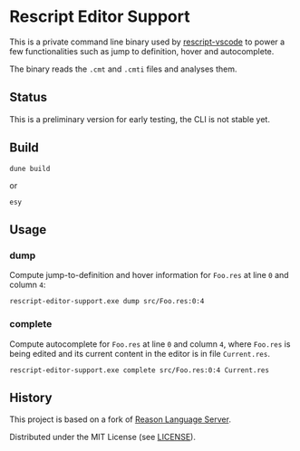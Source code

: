 
# Rescript Editor Support

This is a private command line binary used by [rescript-vscode](https://github.com/rescript-lang/rescript-vscode) to power a few functionalities such as jump to definition, hover and autocomplete.

The binary reads the `.cmt` and `.cmti` files and analyses them.

## Status

This is a preliminary version for early testing, the CLI is not stable yet.

## Build

```
dune build
```

or

```
esy
```


## Usage

### dump

Compute jump-to-definition and hover information for `Foo.res` at line `0` and column `4`:

```
rescript-editor-support.exe dump src/Foo.res:0:4
```

### complete

Compute autocomplete for `Foo.res` at line `0` and column `4`, where `Foo.res` is being edited and its current content in the editor is in file `Current.res`.

```
rescript-editor-support.exe complete src/Foo.res:0:4 Current.res
```


## History

This project is based on a fork of [Reason Language Server](https://github.com/jaredly/reason-language-server).

Distributed under the MIT License (see [LICENSE](./LICENSE)).
